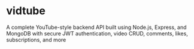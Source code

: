 # vidtube
A complete YouTube-style backend API built using Node.js, Express, and MongoDB with secure JWT authentication, video CRUD, comments, likes, subscriptions, and more
